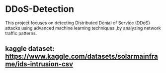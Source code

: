 # DDoS-Detection
This project focuses on detecting Distributed Denial of Service (DDoS) attacks using advanced machine learning techniques ,by analyzing network traffic patterns.
## kaggle dataset: https://www.kaggle.com/datasets/solarmainframe/ids-intrusion-csv
